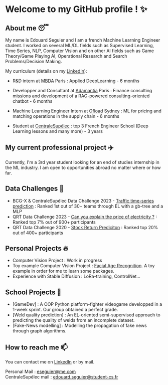 # Welcome to my GitHub profile ! ✨

## About me 😴

My name is Edouard Seguier and I am a french Machine Learning Engineer student. I worked on several ML/DL fields such as Supervised Learning, Time Series, NLP, Computer Vision and on other AI fields such as Game Theory/Game Playing AI, Operational Research and Search Problems/Decision Making.

My curriculum (details on my [LinkedIn](https://www.linkedin.com/in/edouard-seguier-535097152/)):

- R&D intern at [MBDA](https://www.ubisoft.com/fr-fr/studio/laforge) Paris : Applied DeepLearning - 6 months

- Developper and Consultant at [Adamantia](https://www.adamantia.paris/) Paris : Finance consulting missions and development of a RAG-powered consulting-oriented chatbot - 6 months

- Machine Learning Engineer Intern at [Ofload](https://www.ofload.com.au/) Sydney : ML for pricing and matching operations in the supply chain - 6 months
  
- Student at [CentraleSupélec](https://www.centralesupelec.fr/) : top 3 French Engineer School (Deep Learning lessons and many more) - 3 years

## My current professional project ✈️

Currently, I'm a 3rd year student looking for an end of studies internship in the ML industry. I am open to opportunities abroad no matter where or how far.

## Data Challenges 👊

- BCG-X & CentraleSupélec Data Challenge 2023 - [Traffic time-series prediction](https://www.bcg.com/x) : Ranked 1st out of 30+ teams through EL with a gb-tree and a MLP
- QRT Data Challenge 2023 - [Can you explain the price of electricity ?](https://challengedata.ens.fr/participants/challenges/97/) : Ranked top 7% out of 900+ participants
- QRT Data Challenge 2020 - [Stock Return Prediciton](https://challengedata.ens.fr/participants/challenges/23/) : Ranked top 20% out of 400+ participants

## Personal Projects 🔥

- Computer Vision Project : Work in progress
- Toy example Computer Vision Project : [Facial Age Recognition](https://github.com/Edouard974/Face-Age-Recognition). A toy example in order for me to learn some packages.
- Experience with Stable Diffusion : LoRa-training, ControlNet...

## School Projects 🏫

- [GameDev] : A OOP Python platform-fighter videogame developped in a 1-week sprint. Our group obtained a perfect grade.
- [Weld quality prediction] : An EL-oriented semi-supervised approach to predicting the quality of welds from an incomplete dataset.
- [Fake-News modelling] : Modelling the propagation of fake news through graph algorithms.

## How to reach me 📫

You can contact me on [LinkedIn](https://www.linkedin.com/in/edouard-seguier-535097152/) or by mail.

Personal Mail : eseguier@me.com <br>
CentraleSupélec mail : edouard.seguier@student-cs.fr <br>
